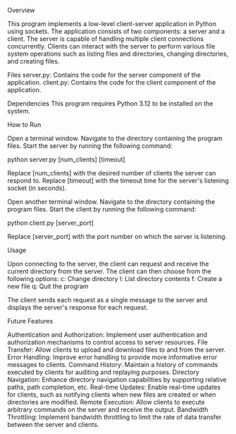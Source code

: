 Overview

This program implements a low-level client-server application in Python using sockets. The application consists of two components: a server and a client. The server is capable of handling multiple client connections concurrently. Clients can interact with the server to perform various file system operations such as listing files and directories, changing directories, and creating files.


Files
server.py: Contains the code for the server component of the application.
client.py: Contains the code for the client component of the application.


Dependencies
This program requires Python 3.12 to be installed on the system.


How to Run

Open a terminal window.
Navigate to the directory containing the program files.
Start the server by running the following command:

python server.py [num_clients] [timeout]

Replace [num_clients] with the desired number of clients the server can respond to.
Replace [timeout] with the timeout time for the server's listening socket (in seconds).

Open another terminal window.
Navigate to the directory containing the program files.
Start the client by running the following command:

python client.py [server_port]

Replace [server_port] with the port number on which the server is listening.


Usage

Upon connecting to the server, the client can request and receive the current directory from the server.
The client can then choose from the following options:
c: Change directory
l: List directory contents
f: Create a new file
q: Quit the program

The client sends each request as a single message to the server and displays the server's response for each request.


Future Features

Authentication and Authorization: Implement user authentication and authorization mechanisms to control access to server resources.
File Transfer: Allow clients to upload and download files to and from the server.
Error Handling: Improve error handling to provide more informative error messages to clients.
Command History: Maintain a history of commands executed by clients for auditing and replaying purposes.
Directory Navigation: Enhance directory navigation capabilities by supporting relative paths, path completion, etc.
Real-time Updates: Enable real-time updates for clients, such as notifying clients when new files are created or when directories are modified.
Remote Execution: Allow clients to execute arbitrary commands on the server and receive the output.
Bandwidth Throttling: Implement bandwidth throttling to limit the rate of data transfer between the server and clients.
